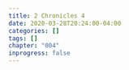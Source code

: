 ```yaml
---
title: 2 Chronicles 4
date: 2020-03-28T20:24:00-04:00
categories: []
tags: []
chapter: "004"
inprogress: false
---
```


